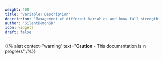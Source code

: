 ```yaml
---
weight: 400
title: "Variables Description"
description: "Management of different Variables and know full strength of it."
author: "SilentDemonSD"
icon: widgets
draft: false
---
```


{{% alert context="warning" text="**Caution** - This documentation is in progress" /%}}
